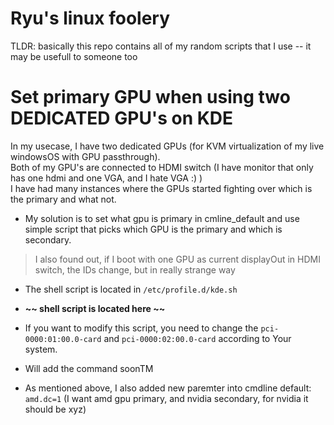 # Ryu's linux foolery
TLDR: basically this repo contains all of my random scripts that I use -- it may be usefull to someone too

# Set primary GPU when using two DEDICATED GPU's on KDE
In my usecase, I have two dedicated GPUs (for KVM virtualization of my live windowsOS with GPU passthrough). </br>
Both of my GPU's are connected to HDMI switch (I have monitor that only has one hdmi and one VGA, and I hate VGA :) ) </br>
I have had many instances where the GPUs started fighting over which is the primary and what not.

- My solution is to set what gpu is primary in cmline_default and use simple script that picks which GPU is the primary and which is secondary. </br>
> I also found out, if I boot with one GPU as current displayOut in HDMI switch, the IDs change, but in really strange way </br>

- The shell script is located in ``/etc/profile.d/kde.sh`` </br>
- **~~ shell script is located here ~~** </br>
- If you want to modify this script, you need to change the `pci-0000:01:00.0-card` and `pci-0000:02:00.0-card` according to Your system. </br>
- Will add the command soonTM </br>

- As mentioned above, I also added new paremter into cmdline default: ``amd.dc=1`` (I want amd gpu primary, and nvidia secondary, for nvidia it should be xyz) </br>
